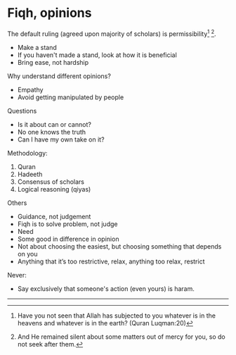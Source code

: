 # Fiqh, opinions

The default ruling (agreed upon majority of scholars) is permissibility[^subjected] [^silent].

* Make a stand
* If you haven't made a stand, look at how it is beneficial
* Bring ease, not hardship

Why understand different opinions?
* Empathy
* Avoid getting manipulated by people

Questions
* Is it about can or cannot?
* No one knows the truth
* Can I have my own take on it?

Methodology:
1. Quran
2. Hadeeth
3. Consensus of scholars
4. Logical reasoning (qiyas)

Others
* Guidance, not judgement
* Fiqh is to solve problem, not judge
* Need
* Some good in difference in opinion
* Not about choosing the easiest, but choosing something that depends on you
* Anything that it’s too restrictive, relax, anything too relax, restrict

Never:
* Say exclusively that someone's action (even yours) is haram.

---

[^subjected]: Have you not seen that Allah has subjected to you whatever is in the heavens and whatever is in the earth? (Quran Luqman:20)

[^silent]: And He remained silent about some matters out of mercy for you, so do not seek after them.
